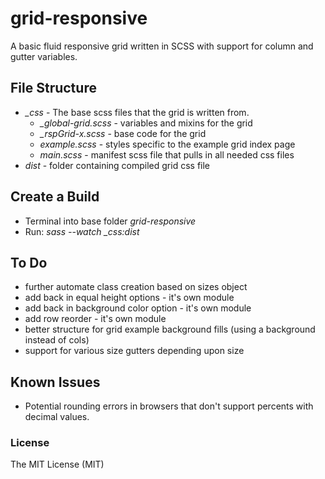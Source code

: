 # grid-responsive

A basic fluid responsive grid written in SCSS with support for column and gutter variables.

## File Structure
+ *_css* - The base scss files that the grid is written from.
  + *_global-grid.scss* - variables and mixins for the grid
  + *_rspGrid-x.scss* - base code for the grid
  + *example.scss* - styles specific to the example grid index page
  + *main.scss* - manifest scss file that pulls in all needed css files
+ *dist* - folder containing compiled grid css file

## Create a Build
+ Terminal into base folder *grid-responsive*
+ Run: *sass --watch _css:dist*

## To Do
+ further automate class creation based on sizes object
+ add back in equal height options - it's own module
+ add back in background color option - it's own module
+ add row reorder - it's own module
+ better structure for grid example background fills (using a background instead of cols)
+ support for various size gutters depending upon size

## Known Issues
+ Potential rounding errors in browsers that don't support percents with decimal values.

### License
The MIT License (MIT)